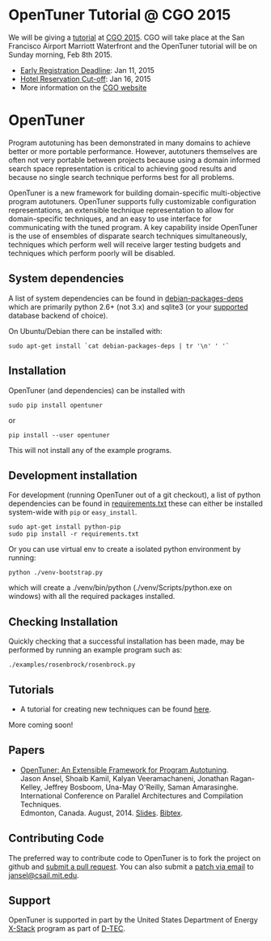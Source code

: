 OpenTuner Tutorial @ CGO 2015
=======================

We will be giving a [tutorial][tutorialsite] at [CGO 2015][cgo2015].
CGO will take place at the San Francisco Airport Marriott Waterfront and
the OpenTuner tutorial will be on Sunday morning, Feb 8th 2015.

- [Early Registration Deadline][cgoreg]: Jan 11, 2015
- [Hotel Reservation Cut-off][cgohotel]: Jan 16, 2015
- More information on the [CGO website][cgo2015]

[cgoreg]: https://www.regonline.com/cgo2015
[cgohotel]: https://aws.passkey.com/g/40122128
[cgo2015]: http://cgo.org/cgo2015/
[tutorialsite]: http://opentuner.org/tutorial/cgo2015/

OpenTuner
=========

Program autotuning has been demonstrated in many domains to achieve better
or more portable performance.  However, autotuners themselves are often not
very portable between projects because using a domain informed search space
representation is critical to achieving good results and because no single
search technique performs best for all problems.

OpenTuner is a new framework for building domain-specific multi-objective
program autotuners. OpenTuner supports fully customizable configuration
representations, an extensible technique representation to allow for
domain-specific techniques, and an easy to use interface for communicating
with the tuned program. A key capability inside OpenTuner is the use of
ensembles of disparate search techniques simultaneously, techniques which
perform well will receive larger testing budgets and techniques which perform
poorly will be disabled.

System dependencies
-------------------

A list of system dependencies can be found in [debian-packages-deps][]
which are primarily python 2.6+ (not 3.x) and sqlite3 (or your
[supported][sqlalchemy-dialects] database backend of choice).

On Ubuntu/Debian there can be installed with:

    sudo apt-get install `cat debian-packages-deps | tr '\n' ' '`

[debian-packages-deps]: https://raw.github.com/jansel/opentuner/master/debian-packages-deps
[sqlalchemy-dialects]: http://docs.sqlalchemy.org/en/rel_0_8/dialects/index.html


Installation
-------------------
OpenTuner (and dependencies) can be installed with

    sudo pip install opentuner

or

    pip install --user opentuner

This will not install any of the example programs.


Development installation
-------------------
For development (running OpenTuner out of a git checkout), a list of python
dependencies can be found in [requirements.txt][] these can either be
installed system-wide with `pip` or `easy_install`.

    sudo apt-get install python-pip
    sudo pip install -r requirements.txt

Or you can use virtual env to create a isolated python environment by running:

    python ./venv-bootstrap.py

which will create a ./venv/bin/python (./venv/Scripts/python.exe on windows)
with all the required packages installed.

[requirements.txt]: https://raw.github.com/jansel/opentuner/master/requirements.txt


Checking Installation
---------------------

Quickly checking that a successful installation has been made, may be performed
by running an example program such as:

    ./examples/rosenbrock/rosenbrock.py


Tutorials
---------

- A tutorial for creating new techniques can be found [here][technique-tutorial].

More coming soon!

[technique-tutorial]:  https://github.com/jansel/opentuner/wiki/TechniqueTutorial


Papers
---------

- [OpenTuner: An Extensible Framework for Program Autotuning][paper1]. <br>
  Jason Ansel, Shoaib Kamil, Kalyan Veeramachaneni, Jonathan Ragan-Kelley,
  Jeffrey Bosboom, Una-May O'Reilly, Saman Amarasinghe. <br>
  International Conference on Parallel Architectures and Compilation
  Techniques. <br>
  Edmonton, Canada. August, 2014. [Slides][slides1]. [Bibtex][bibtex1].

[paper1]: http://groups.csail.mit.edu/commit/papers/2014/ansel-pact14-opentuner.pdf
[bibtex1]: http://groups.csail.mit.edu/commit/bibtex.cgi?key=ansel:pact:2014
[slides1]: http://groups.csail.mit.edu/commit/papers/2014/ansel-pact14-opentuner-slides.pdf


Contributing Code
-----------------

The preferred way to contribute code to OpenTuner is to fork the project
on github and [submit a pull request][pull-req].  You can also submit a
[patch via email][email-patch] to jansel@csail.mit.edu.

[pull-req]: https://www.openshift.com/wiki/github-workflow-for-submitting-pull-requests
[email-patch]: http://alblue.bandlem.com/2011/12/git-tip-of-week-patches-by-email.html


Support
-------
OpenTuner is supported in part by the United States Department of Energy
[X-Stack][xstack] program as part of [D-TEC][dtec].

[xstack]: http://science.energy.gov/ascr/research/computer-science/ascr-x-stack-portfolio/
[dtec]: http://www.dtec-xstack.org/


